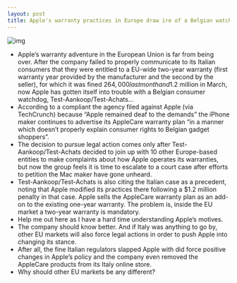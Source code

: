 ```yaml
---
layout: post
title: Apple's warranty practices in Europe draw ire of a Belgian watchdog
---
```

![img](http://media.idownloadblog.com/wp-content/uploads/2011/10/applecare.jpg)
* Apple’s warranty adventure in the European Union is far from being over. After the company failed to properly communicate to its Italian consumers that they were entitled to a EU-wide two-year warranty (first warranty year provided by the manufacturer and the second by the seller), for which it was fined $264,000 last month and $1.2 million in March, now Apple has gotten itself into trouble with a Belgian consumer watchdog, Test-Aankoop/Test-Achats…
* According to a compliant the agency filed against Apple (via TechCrunch) because “Apple remained deaf to the demands” the iPhone maker continues to advertise its AppleCare warranty plan “in a manner which doesn’t properly explain consumer rights to Belgian gadget shoppers”.
* The decision to pursue legal action comes only after Test-Aankoop/Test-Achats decided to join up with 10 other Europe-based entities to make complaints about how Apple operates its warranties, but now the group feels it is time to escalate to a court case after efforts to petition the Mac maker have gone unheard.
* Test-Aankoop/Test-Achats is also citing the Italian case as a precedent, noting that Apple modified its practices there following a $1.2 million penalty in that case. Apple sells the AppleCare warranty plan as an add-on to the existing one-year warranty. The problem is, inside the EU market a two-year warranty is mandatory.
* Help me out here as I have a hard time understanding Apple’s motives.
* The company should know better. And if Italy was anything to go by, other EU markets will also force legal actions in order to push Apple into changing its stance.
* After all, the fine Italian regulators slapped Apple with did force positive changes in Apple’s policy and the company even removed the AppleCare products from its Italy online store.
* Why should other EU markets be any different?

